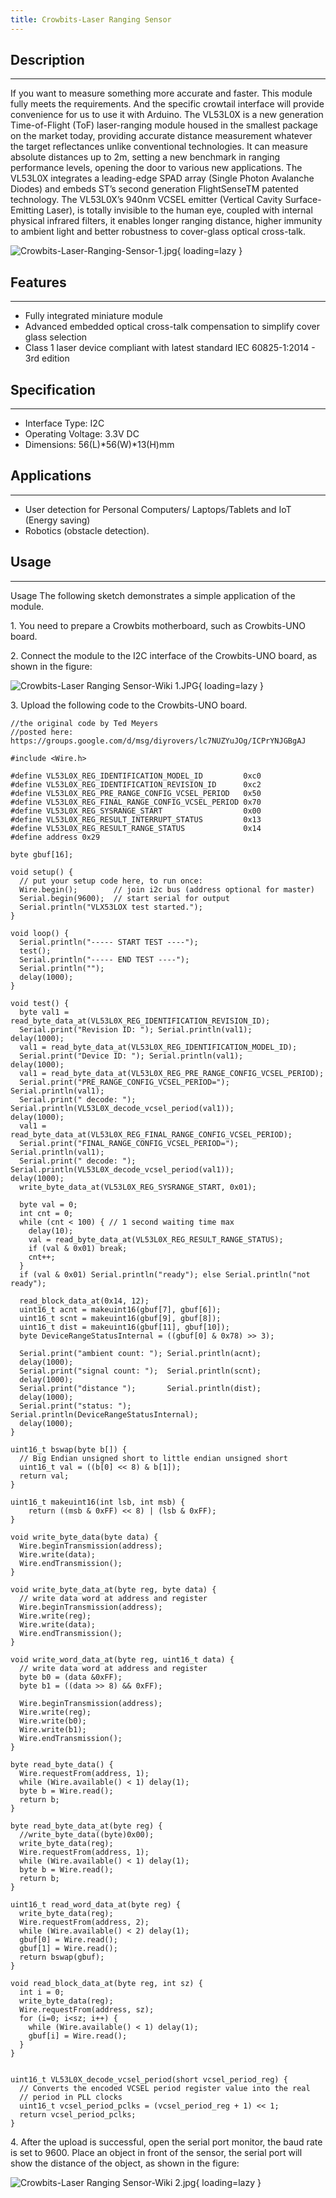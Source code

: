 ```yaml
---
title: Crowbits-Laser Ranging Sensor
---
```


## Description
-----------

If you want to measure something more accurate and faster. This module fully meets the requirements. And the specific crowtail interface will provide convenience for us to use it with Arduino. The VL53L0X is a new generation Time-of-Flight (ToF) laser-ranging module housed in the smallest package on the market today, providing accurate distance measurement whatever the target reflectances unlike conventional technologies. It can measure absolute distances up to 2m, setting a new benchmark in ranging performance levels, opening the door to various new applications. The VL53L0X integrates a leading-edge SPAD array (Single Photon Avalanche Diodes) and embeds ST’s second generation FlightSenseTM patented technology. The VL53L0X’s 940nm VCSEL emitter (Vertical Cavity Surface-Emitting Laser), is totally invisible to the human eye, coupled with internal physical infrared filters, it enables longer ranging distance, higher immunity to ambient light and better robustness to cover-glass optical cross-talk.

![Crowbits-Laser-Ranging-Sensor-1.jpg](https://wiki.elecrow.com/images/thumb/4/40/Crowbits-Laser-Ranging-Sensor-1.jpg/600px-Crowbits-Laser-Ranging-Sensor-1.jpg){ loading=lazy }

## Features
--------

- Fully integrated miniature module
- Advanced embedded optical cross-talk compensation to simplify cover glass selection
- Class 1 laser device compliant with latest standard IEC 60825-1:2014 - 3rd edition

## Specification
-------------

- Interface Type: I2C
- Operating Voltage: 3.3V DC
- Dimensions: 56(L)\*56(W)\*13(H)mm

## Applications
------------

- User detection for Personal Computers/ Laptops/Tablets and IoT (Energy saving)
- Robotics (obstacle detection).

## Usage
-----

Usage The following sketch demonstrates a simple application of the module.

1\. You need to prepare a Crowbits motherboard, such as Crowbits-UNO board.

2\. Connect the module to the I2C interface of the Crowbits-UNO board, as shown in the figure:

![Crowbits-Laser Ranging Sensor-Wiki 1.JPG](https://wiki.elecrow.com/images/thumb/b/bc/Crowbits-Laser_Ranging_Sensor-Wiki_1.JPG/600px-Crowbits-Laser_Ranging_Sensor-Wiki_1.JPG){ loading=lazy }

3\. Upload the following code to the Crowbits-UNO board.

```
//the original code by Ted Meyers
//posted here: https://groups.google.com/d/msg/diyrovers/lc7NUZYuJOg/ICPrYNJGBgAJ

#include <Wire.h>

#define VL53L0X_REG_IDENTIFICATION_MODEL_ID         0xc0
#define VL53L0X_REG_IDENTIFICATION_REVISION_ID      0xc2
#define VL53L0X_REG_PRE_RANGE_CONFIG_VCSEL_PERIOD   0x50
#define VL53L0X_REG_FINAL_RANGE_CONFIG_VCSEL_PERIOD 0x70
#define VL53L0X_REG_SYSRANGE_START                  0x00
#define VL53L0X_REG_RESULT_INTERRUPT_STATUS         0x13
#define VL53L0X_REG_RESULT_RANGE_STATUS             0x14
#define address 0x29

byte gbuf[16];

void setup() {
  // put your setup code here, to run once:
  Wire.begin();        // join i2c bus (address optional for master)
  Serial.begin(9600);  // start serial for output
  Serial.println("VLX53LOX test started.");
}

void loop() {
  Serial.println("----- START TEST ----");
  test();
  Serial.println("----- END TEST ----");
  Serial.println("");
  delay(1000);
}

void test() {
  byte val1 = read_byte_data_at(VL53L0X_REG_IDENTIFICATION_REVISION_ID);
  Serial.print("Revision ID: "); Serial.println(val1);
delay(1000);
  val1 = read_byte_data_at(VL53L0X_REG_IDENTIFICATION_MODEL_ID);
  Serial.print("Device ID: "); Serial.println(val1);
delay(1000);
  val1 = read_byte_data_at(VL53L0X_REG_PRE_RANGE_CONFIG_VCSEL_PERIOD);
  Serial.print("PRE_RANGE_CONFIG_VCSEL_PERIOD="); Serial.println(val1); 
  Serial.print(" decode: "); Serial.println(VL53L0X_decode_vcsel_period(val1));
delay(1000);
  val1 = read_byte_data_at(VL53L0X_REG_FINAL_RANGE_CONFIG_VCSEL_PERIOD);
  Serial.print("FINAL_RANGE_CONFIG_VCSEL_PERIOD="); Serial.println(val1);
  Serial.print(" decode: "); Serial.println(VL53L0X_decode_vcsel_period(val1));
delay(1000);
  write_byte_data_at(VL53L0X_REG_SYSRANGE_START, 0x01);

  byte val = 0;
  int cnt = 0;
  while (cnt < 100) { // 1 second waiting time max
    delay(10);
    val = read_byte_data_at(VL53L0X_REG_RESULT_RANGE_STATUS);
    if (val & 0x01) break;
    cnt++;
  }
  if (val & 0x01) Serial.println("ready"); else Serial.println("not ready");

  read_block_data_at(0x14, 12);
  uint16_t acnt = makeuint16(gbuf[7], gbuf[6]);
  uint16_t scnt = makeuint16(gbuf[9], gbuf[8]);
  uint16_t dist = makeuint16(gbuf[11], gbuf[10]);
  byte DeviceRangeStatusInternal = ((gbuf[0] & 0x78) >> 3);

  Serial.print("ambient count: "); Serial.println(acnt);
  delay(1000);
  Serial.print("signal count: ");  Serial.println(scnt);
  delay(1000);
  Serial.print("distance ");       Serial.println(dist);
  delay(1000);
  Serial.print("status: ");        Serial.println(DeviceRangeStatusInternal);
  delay(1000);
}

uint16_t bswap(byte b[]) {
  // Big Endian unsigned short to little endian unsigned short
  uint16_t val = ((b[0] << 8) & b[1]);
  return val;
}

uint16_t makeuint16(int lsb, int msb) {
    return ((msb & 0xFF) << 8) | (lsb & 0xFF);
}

void write_byte_data(byte data) {
  Wire.beginTransmission(address);
  Wire.write(data);
  Wire.endTransmission();
}

void write_byte_data_at(byte reg, byte data) {
  // write data word at address and register
  Wire.beginTransmission(address);
  Wire.write(reg);
  Wire.write(data);
  Wire.endTransmission();
}

void write_word_data_at(byte reg, uint16_t data) {
  // write data word at address and register
  byte b0 = (data &0xFF);
  byte b1 = ((data >> 8) && 0xFF);
    
  Wire.beginTransmission(address);
  Wire.write(reg);
  Wire.write(b0);
  Wire.write(b1);
  Wire.endTransmission();
}

byte read_byte_data() {
  Wire.requestFrom(address, 1);
  while (Wire.available() < 1) delay(1);
  byte b = Wire.read();
  return b;
}

byte read_byte_data_at(byte reg) {
  //write_byte_data((byte)0x00);
  write_byte_data(reg);
  Wire.requestFrom(address, 1);
  while (Wire.available() < 1) delay(1);
  byte b = Wire.read();
  return b;
}

uint16_t read_word_data_at(byte reg) {
  write_byte_data(reg);
  Wire.requestFrom(address, 2);
  while (Wire.available() < 2) delay(1);
  gbuf[0] = Wire.read();
  gbuf[1] = Wire.read();
  return bswap(gbuf); 
}

void read_block_data_at(byte reg, int sz) {
  int i = 0;
  write_byte_data(reg);
  Wire.requestFrom(address, sz);
  for (i=0; i<sz; i++) {
    while (Wire.available() < 1) delay(1);
    gbuf[i] = Wire.read();
  }
}


uint16_t VL53L0X_decode_vcsel_period(short vcsel_period_reg) {
  // Converts the encoded VCSEL period register value into the real
  // period in PLL clocks
  uint16_t vcsel_period_pclks = (vcsel_period_reg + 1) << 1;
  return vcsel_period_pclks;
}
```

4\. After the upload is successful, open the serial port monitor, the baud rate is set to 9600. Place an object in front of the sensor, the serial port will show the distance of the object, as shown in the figure:

![Crowbits-Laser Ranging Sensor-Wiki 2.jpg](https://wiki.elecrow.com/images/thumb/f/f6/Crowbits-Laser_Ranging_Sensor-Wiki_2.jpg/600px-Crowbits-Laser_Ranging_Sensor-Wiki_2.jpg){ loading=lazy }